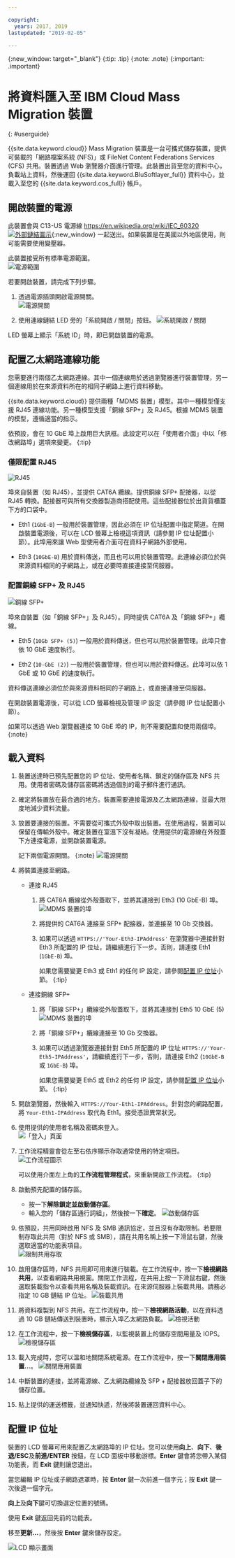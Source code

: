 ```yaml
---

copyright:
  years: 2017, 2019
lastupdated: "2019-02-05"

---
```

{:new_window: target="_blank"}
{:tip: .tip}
{:note: .note}
{:important: .important}

# 將資料匯入至 IBM Cloud Mass Migration 裝置
{: #userguide}

{{site.data.keyword.cloud}} Mass Migration 裝置是一台可攜式儲存裝置，提供可裝載的「網路檔案系統 (NFS)」或 FileNet Content Federations Services (CFS) 共用。裝置透過 Web 瀏覽器介面進行管理。此裝置出貨至您的資料中心，負載站上資料，然後運回 {{site.data.keyword.BluSoftlayer_full}} 資料中心，並載入至您的 {{site.data.keyword.cos_full}} 帳戶。


## 開啟裝置的電源

此裝置會與 C13-US 電源線 [https://en.wikipedia.org/wiki/IEC_60320 ![外部鏈結圖示](../../icons/launch-glyph.svg "外部鏈結圖示")](https://en.wikipedia.org/wiki/IEC_60320){:new_window} 一起送出。如果裝置是在美國以外地區使用，則可能需要使用變壓器。

此裝置接受所有標準電源範圍。
<br/>
![電源範圍](/images/PowerRating.png)

若要開啟裝置，請完成下列步驟。
1. 透過電源插頭開啟電源開關。<br/>
   ![電源開關](/images/MDMSPowerOnOff.png)

2. 使用連線鏈結 LED 旁的「系統開啟 / 關閉」按鈕。
   ![系統開啟 / 關閉](/images/MDMSSystemOnOff.png)

LED 螢幕上顯示「系統 ID」時，即已開啟裝置的電源。


## 配置乙太網路連線功能

您需要進行兩個乙太網路連線。其中一個連線用於透過瀏覽器進行裝置管理，另一個連線用於在來源資料所在的相同子網路上進行資料移動。

{{site.data.keyword.cloud}} 提供兩種「MDMS 裝置」模型。其中一種模型僅支援 RJ45 連線功能。另一種模型支援「銅線 SFP+」及 RJ45。根據 MDMS 裝置的模型，遵循適當的指示。

依預設，會在 10 GbE 埠上啟用巨大訊框。此設定可以在「使用者介面」中以「修改網路埠」選項來變更。
{:tip}

### 僅限配置 RJ45

![RJ45](/images/RJ45PortZoom.png)

埠來自裝置（如 RJ45），並提供 CAT6A 纜線。提供銅線 SFP+ 配接器，以從 RJ45 轉換。配接器可與所有交換器製造商搭配使用。這些配接器位於出貨貨櫃蓋下方的口袋中。

- Eth1 (`1GbE-B`) 一般用於裝置管理，因此必須在 IP 位址配置中指定閘道。在開啟裝置電源後，可以在 LCD 螢幕上檢視這項資訊（請參閱 IP 位址配置小節）。此埠用來讓 Web 型使用者介面可在資料子網路外部使用。

- Eth3 (`10GbE-B`) 用於資料傳送，而且也可以用於裝置管理。此連線必須位於與來源資料相同的子網路上，或在必要時直接連接至伺服器。


### 配置銅線 SFP+ 及 RJ45

![銅線 SFP+](/images/sfp-ports-sized-port5.png)

埠來自裝置（如「銅線 SFP+」及 RJ45）。同時提供 CAT6A 及「銅線 SFP+」纜線。

- Eth5 (`10Gb SFP+ (5)`) 一般用於資料傳送，但也可以用於裝置管理。此埠只會依 10 GbE 速度執行。

- Eth2 (`10-GbE (2)`) 一般用於裝置管理，但也可以用於資料傳送。此埠可以依 1 GbE 或 10 GbE 的速度執行。


資料傳送連線必須位於與來源資料相同的子網路上，或直接連接至伺服器。

在開啟裝置電源後，可以從 LCD 螢幕檢視及管理 IP 設定（請參閱 IP 位址配置小節）。

如果可以透過 Web 瀏覽器連接 10 GbE 埠的 IP，則不需要配置和使用兩個埠。
{:note}


## 載入資料

1.	裝置送達時已預先配置您的 IP 位址、使用者名稱、鎖定的儲存區及 NFS 共用。使用者密碼及儲存區密碼將透過個別的電子郵件進行通訊。

2.	確定將裝置放在最合適的地方。裝置需要連接電源及乙太網路連線，並最大限度地減少資料流量。

3.	放置要連接的裝置。不需要從可攜式外殼中取出裝置。在使用過程，裝置可以保留在傳輸外殼中。確定裝置在室溫下沒有凝結。使用提供的電源線在外殼蓋下方連接電源，並開啟裝置電源。<br/>

    記下兩個電源開關。
    {:note}
    ![電源開關](/images/MDMSPowerSwitch.png)

4. 將裝置連接至網路。
    - 連接 RJ45
      1. 將 CAT6A 纜線從外殼蓋取下，並將其連接到 Eth3 (10 GbE-B) 埠。
      ![MDMS 裝置的埠](/images/MDMSNewEth1and3.png)
      2. 將提供的 CAT6A 連接至 SFP+ 配接器，並連接至 10 Gb 交換器。
      3. 如果可以透過 `HTTPS://'Your-Eth3-IPAddress'` 在瀏覽器中連接針對 Eth3 所配置的 IP 位址，請繼續進行下一步。否則，請連接 Eth1 (`1GbE-B`) 埠。<br/>

         如果您需要變更 Eth3 或 Eth1 的任何 IP 設定，請參閱[配置 IP 位址](#configuring-ip-addresses)小節。
         {:tip}

    - 連接銅線 SFP+
      1. 將「銅線 SFP+」纜線從外殼蓋取下，並將其連接到 Eth5 10 GbE (5)
         ![MDMS 裝置的埠](/images/sfp-ports-sized-ports-labeled.png)
      2. 將「銅線 SFP+」纜線連接至 10 Gb 交換器。
      3. 如果可以透過瀏覽器連接針對 Eth5 所配置的 IP 位址 `HTTPS://'Your-Eth5-IPAddress'`，請繼續進行下一步，否則，請連接 Eth2 (`10GbE-B` 或 `1GbE-B`) 埠。

         如果您需要變更 Eth5 或 Eth2 的任何 IP 設定，請參閱[配置 IP 位址](#configuring-ip-addresses)小節。
         {:tip}

5. 開啟瀏覽器，然後輸入 `HTTPS://Your-Eth1-IPAddress`。針對您的網路配置，將 `Your-Eth1-IPAddress` 取代為 Eth1。接受憑證異常狀況。

6. 使用提供的使用者名稱及密碼來登入。<br/>
    ![「登入」頁面](/images/login.png)

7. 工作流程精靈會從左至右依序顯示存取通常使用的特定項目。<br/>
    ![工作流程圖示](/images/workflow.png)

    可以使用介面左上角的**工作流程管理程式**，來重新開啟工作流程。
    {:tip}

8.	啟動預先配置的儲存區。
    - 按一下**解除鎖定並啟動儲存區**。
    - 輸入您的「儲存區通行詞組」，然後按一下**確定**。
      ![啟動儲存區](/images/Unlock.png)

9. 依預設，共用同時啟用 NFS 及 SMB 通訊協定，並且沒有存取限制。若要限制存取此共用（對於 NFS 或 SMB），請在共用名稱上按一下滑鼠右鍵，然後選取適當的功能表項目。<br/>
   ![限制共用存取](/images/ShareAccessControl.png)

10. 啟用儲存區時，NFS 共用即可用來進行裝載。在工作流程中，按一下**檢視網路共用**，以查看網路共用視圖。關閉工作流程，在共用上按一下滑鼠右鍵，然後選取裝載指令以查看共用名稱及裝載資訊。在來源伺服器上裝載共用。請務必指定 10 GB 鏈結 IP 位址。
    ![裝載共用](/images/MountCommand.png)

11. 將資料複製到 NFS 共用。在工作流程中，按一下**檢視網路活動**，以在資料透過 10 GB 鏈結傳送到裝置時，顯示入埠乙太網路負載。
    ![檢視活動](/images/SystemNetworkPerf.png)

12. 在工作流程中，按一下**檢視儲存區**，以監視裝置上的儲存空間用量及 IOPS。
    ![檢視儲存區](/images/SystemStoragePoolPerf.png)

13.	載入完成時，您可以溫和地關閉系統電源。在工作流程中，按一下**關閉應用裝置...**。
    ![關閉應用裝置](/images/SystemShutdown.png)

14.	中斷裝置的連接，並將電源線、乙太網路纜線及 SFP + 配接器放回蓋子下的儲存位置。

16.	貼上提供的運送標籤，並通知快遞，然後將裝置運回資料中心。


## 配置 IP 位址

裝置的 LCD 螢幕可用來配置乙太網路埠的 IP 位址。您可以使用**向上**、**向下**、**後退/ESC**及**前進/ENTER** 按鈕，在 LCD 面板中移動游標。**Enter** 鍵會將您帶入某個功能表，而 **Exit** 鍵則讓您退出。

當您編輯 IP 位址或子網路遮罩時，按 **Enter** 鍵一次前進一個字元；按 **Exit** 鍵一次後退一個字元。

**向上**及**向下**鍵可切換選定位置的號碼。

使用 **Exit** 鍵返回先前的功能表。

移至**更新...**，然後按 **Enter** 鍵來儲存設定。

  ![LCD 顯示畫面](/images/MDMSLCD.png)
